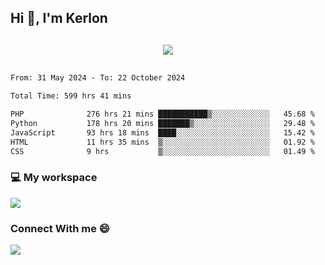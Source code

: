 ## Hi 👋, I'm Kerlon

<p align="center" style="margin: 30px;">
 
 <img src="https://skillicons.dev/icons?i=html,css,bootstrap,js,nodejs,jquery,python,flask,php,mysql,lua,sqlite,firebase">


</p>
<!--START_SECTION:waka-->

```txt
From: 31 May 2024 - To: 22 October 2024

Total Time: 599 hrs 41 mins

PHP              276 hrs 21 mins ███████████▒░░░░░░░░░░░░░   45.68 %
Python           178 hrs 20 mins ███████▒░░░░░░░░░░░░░░░░░   29.48 %
JavaScript       93 hrs 18 mins  ████░░░░░░░░░░░░░░░░░░░░░   15.42 %
HTML             11 hrs 35 mins  ▒░░░░░░░░░░░░░░░░░░░░░░░░   01.92 %
CSS              9 hrs           ▒░░░░░░░░░░░░░░░░░░░░░░░░   01.49 %
```

<!--END_SECTION:waka-->


<p align="center">
 <h3>💻 My workspace</h3>
    <img src="https://skillicons.dev/icons?i=mint" />
</p>

<p align="center">
 <h3>Connect With me 😄</h3> 
    <a href="https://www.linkedin.com/in/kerlon-fernandes"><img src="https://skillicons.dev/icons?i=linkedin" />
  </a>
</p>



